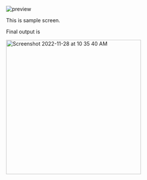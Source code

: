 ![preview](https://user-images.githubusercontent.com/7939817/204197940-159ffae5-b9ad-49c0-9bdd-4d0674835a82.jpeg)

This is sample screen. 

Final output is 

<img width="368" alt="Screenshot 2022-11-28 at 10 35 40 AM" src="https://user-images.githubusercontent.com/7939817/204198136-498073c0-fb7c-4f18-964a-a9b081defda6.png">

